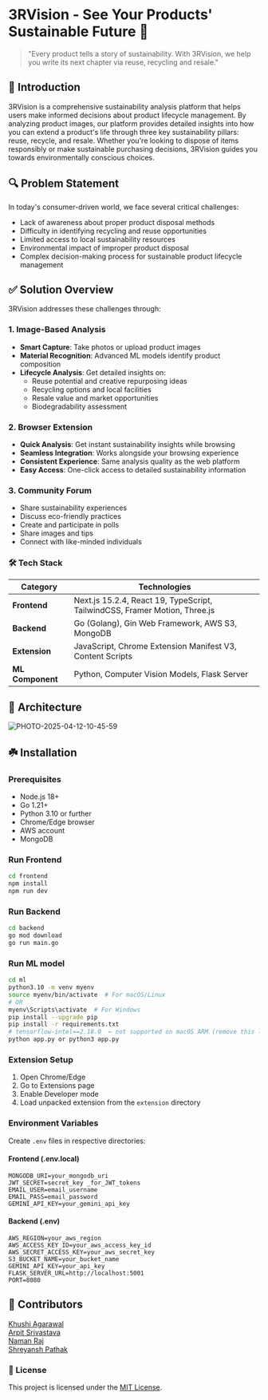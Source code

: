 #  3RVision - See Your Products' Sustainable Future 🌱

> "Every product tells a story of sustainability. With 3RVision, we help you write its next chapter via reuse, recycling and resale."

## 🧠 Introduction

3RVision is a comprehensive sustainability analysis platform that helps users make informed decisions about product lifecycle management. By analyzing product images, our platform provides detailed insights into how you can extend a product's life through three key sustainability pillars: reuse, recycle, and resale. Whether you're looking to dispose of items responsibly or make sustainable purchasing decisions, 3RVision guides you towards environmentally conscious choices.



## 🔍 Problem Statement

In today's consumer-driven world, we face several critical challenges:
- Lack of awareness about proper product disposal methods
- Difficulty in identifying recycling and reuse opportunities
- Limited access to local sustainability resources
- Environmental impact of improper product disposal
- Complex decision-making process for sustainable product lifecycle management



## ✅ Solution Overview

3RVision addresses these challenges through:

### 1. Image-Based Analysis
- **Smart Capture**: Take photos or upload product images
- **Material Recognition**: Advanced ML models identify product composition
- **Lifecycle Analysis**: Get detailed insights on:
  - Reuse potential and creative repurposing ideas
  - Recycling options and local facilities
  - Resale value and market opportunities
  - Biodegradability assessment

### 2. Browser Extension
- **Quick Analysis**: Get instant sustainability insights while browsing
- **Seamless Integration**: Works alongside your browsing experience
- **Consistent Experience**: Same analysis quality as the web platform
- **Easy Access**: One-click access to detailed sustainability information

### 3. Community Forum
- Share sustainability experiences
- Discuss eco-friendly practices
- Create and participate in polls
- Share images and tips
- Connect with like-minded individuals



### 🛠️ Tech Stack

| Category      | Technologies                                                                 |
|---------------|-------------------------------------------------------------------------------|
| **Frontend**  | Next.js 15.2.4, React 19, TypeScript, TailwindCSS, Framer Motion, Three.js    |
| **Backend**   | Go (Golang), Gin Web Framework, AWS S3, MongoDB                               |
| **Extension** | JavaScript, Chrome Extension Manifest V3, Content Scripts                     |
| **ML Component** | Python, Computer Vision Models, Flask Server                               |



## 🧩 Architecture

![PHOTO-2025-04-12-10-45-59](https://github.com/user-attachments/assets/b7fae772-8371-4276-b5a1-8c14538af0f0)





## ☘️ Installation

### Prerequisites
- Node.js 18+
- Go 1.21+
- Python 3.10 or further
- Chrome/Edge browser
- AWS account
- MongoDB

### Run Frontend
```bash
cd frontend
npm install
npm run dev
```

### Run Backend 
```bash
cd backend
go mod download
go run main.go
```

### Run ML model
```bash
cd ml
python3.10 -m venv myenv
source myenv/bin/activate  # For macOS/Linux
# OR
myenv\Scripts\activate  # For Windows
pip install --upgrade pip
pip install -r requirements.txt
# tensorflow-intel==2.18.0  ← not supported on macOS ARM (remove this line in requirements.txt)
python app.py or python3 app.py

```

### Extension Setup
1. Open Chrome/Edge
2. Go to Extensions page
3. Enable Developer mode
4. Load unpacked extension from the `extension` directory

### Environment Variables
Create `.env` files in respective directories:

#### Frontend (.env.local)
```
MONGODB_URI=your_mongodb_uri
JWT_SECRET=secret_key _for_JWT_tokens
EMAIL_USER=email_username
EMAIL_PASS=email_password
GEMINI_API_KEY=your_gemini_api_key
```

#### Backend (.env)
```
AWS_REGION=your_aws_region
AWS_ACCESS_KEY_ID=your_aws_access_key_id
AWS_SECRET_ACCESS_KEY=your_aws_secret_key
S3_BUCKET_NAME=your_bucket_name
GEMINI_API_KEY=your_api_key
FLASK_SERVER_URL=http://localhost:5001
PORT=8080
```


## 👥 Contributors

[Khushi Agarawal](https://github.com/khushiiagrawal)<br/>
[Arpit Srivastava](https://github.com/Arpit529Srivastava)<br/>
[Naman Raj](https://github.com/Denyme24)<br/>
[Shreyansh Pathak](https://github.com/Shrey327?tab=following)<br/>

### 📄 License

This project is licensed under the [MIT License](LICENSE).
